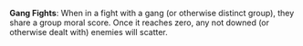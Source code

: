 **Gang Fights**:
When in a fight with a gang (or otherwise distinct group), they share a group moral score. Once it reaches zero, any not downed (or otherwise dealt with) enemies will scatter.